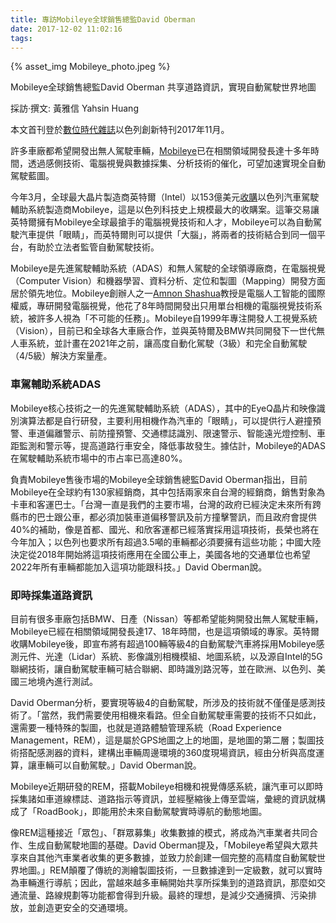 ```yaml
---
title: 專訪Mobileye全球銷售總監David Oberman
date: 2017-12-02 11:02:16
tags:
---
```

{% asset_img Mobileye_photo.jpeg %}

Mobileye全球銷售總監David Oberman
共享道路資訊，實現自動駕駛世界地圖

採訪‧撰文: 黃雅信 Yahsin Huang

本文首刊登於[數位時代雜誌](https://www.bnext.com.tw)以色列創新特刊2017年11月。

許多車廠都希望開發出無人駕駛車輛，[Mobileye](https://www.mobileye.com)已在相關領域開發長達十多年時間，透過感側技術、電腦視覺與數據採集、分析技術的催化，可望加速實現全自動駕駛藍圖。

今年3月，全球最大晶片製造商英特爾（Intel）以153億美元[收購](https://www.bnext.com.tw/article/43550/intel-acquires-mobileye-for-15-billion)以色列汽車駕駛輔助系統製造商Mobileye，這是以色列科技史上規模最大的收購案。這筆交易讓英特爾擁有Mobileye全球最搶手的電腦視覺技術和人才，Mobileye可以為自動駕駛汽車提供「眼睛」，而英特爾則可以提供「大腦」，將兩者的技術結合到同一個平台，有助於立法者監管自動駕駛技術。

Mobileye是先進駕駛輔助系統（ADAS）和無人駕駛的全球領導廠商，在電腦視覺（Computer Vision）和機器學習、資料分析、定位和製圖（Mapping）開發方面居於領先地位。Mobileye創辦人之一[Amnon Shashua](https://en.wikipedia.org/wiki/Amnon_Shashua)教授是電腦人工智能的國際權威，專研開發電腦視覺，他花了8年時間開發出只用單台相機的電腦視覺技術系統，被許多人視為「不可能的任務」。Mobileye自1999年專注開發人工視覺系統（Vision），目前已和全球各大車廠合作，並與英特爾及BMW共同開發下一世代無人車系統，並計畫在2021年之前，讓高度自動化駕駛（3級）和完全自動駕駛（4/5級）解決方案量產。

### 車駕輔助系統ADAS

Mobileye核心技術之一的先進駕駛輔助系統（ADAS），其中的EyeQ晶片和映像識別演算法都是自行研發，主要利用相機作為汽車的「眼睛」，可以提供行人避撞預警、車道偏離警示、前防撞預警、交通標誌識別、限速警示、智能遠光燈控制、車距監測和警示等，提高道路行車安全，降低事故發生。據估計，Mobileye的ADAS在駕駛輔助系統市場中的市占率已高達80%。

負責Mobileye售後市場的Mobileye全球銷售總監David Oberman指出，目前Mobileye在全球約有130家經銷商，其中包括兩家來自台灣的經銷商，銷售對象為卡車和客運巴士。「台灣一直是我們的主要市場，台灣的政府已經決定未來所有跨縣市的巴士跟公車，都必須加裝車道偏移警訊及前方撞擊警訊，而且政府會提供40%的補助，像是首都、國光、和欣客運都已經落實採用這項技術，長榮也將在今年加入；以色列也要求所有超過3.5噸的車輛都必須要擁有這些功能；中國大陸決定從2018年開始將這項技術應用在全國公車上，美國各地的交通單位也希望2022年所有車輛都能加入這項功能跟科技。」David Oberman說。

### 即時採集道路資訊

目前有很多車廠包括BMW、日產（Nissan）等都希望能夠開發出無人駕駛車輛，Mobileye已經在相關領域開發長達17、18年時間，也是這項領域的專家。英特爾收購Mobileye後，即宣布將有超過100輛等級4的自動駕駛汽車將採用Mobileye感測元件、光達（Lidar）系統、影像識別相機模組、地圖系統，以及源自Intel的5G聯網技術，讓自動駕駛車輛可結合聯網、即時識別路況等，並在歐洲、以色列、美國三地境內進行測試。

David Oberman分析，要實現等級4的自動駕駛，所涉及的技術就不僅僅是感測技術了。「當然，我們需要使用相機來看路。但全自動駕駛車需要的技術不只如此，還需要一種特殊的製圖，也就是道路體驗管理系統（Road Experience Management，REM），這是屬於GPS地圖之上的地圖，是地圖的第二層；製圖技術搭配感測器的資料，建構出車輛周邊環境的360度現場資訊，經由分析與高度運算，讓車輛可以自動駕駛。」David Oberman說。

Mobileye近期研發的REM，搭載Mobileye相機和視覺傳感系統，讓汽車可以即時採集諸如車道線標誌、道路指示等資訊，並經壓縮後上傳至雲端，彙總的資訊就構成了「RoadBook」，即能用於未來自動駕駛實時導航的動態地圖。

像REM這種接近「眾包」、「群眾募集」收集數據的模式，將成為汽車業者共同合作、生成自動駕駛地圖的基礎。David Oberman提及，「Mobileye希望與大眾共享來自其他汽車業者收集的更多數據，並致力於創建一個完整的高精度自動駕駛世界地圖。」REM顛覆了傳統的測繪製圖技術，一旦數據達到一定級數，就可以實時為車輛進行導航；因此，當越來越多車輛開始共享所採集到的道路資訊，那麼如交通流量、路線規劃等功能都會得到升級。最終的理想，是減少交通擁擠、污染排放，並創造更安全的交通環境。
